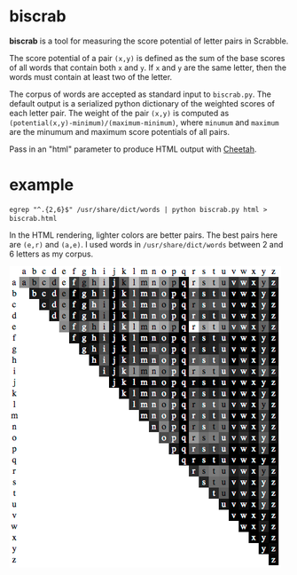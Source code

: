# biscrab

**biscrab** is a tool for measuring the score potential of letter pairs in Scrabble.

The score potential of a pair `(x,y)` is defined as the sum of the base scores of all words that contain both `x` and `y`. If `x` and `y` are the same letter, then the words must contain at least two of the letter.

The corpus of words are accepted as standard input to `biscrab.py`. The default output is a serialized python dictionary of the weighted scores of each letter pair. The weight of the pair `(x,y)` is computed as `(potential(x,y)-minimum)/(maximum-minimum)`, where `minumum` and `maximum` are the minumum and maximum score potentials of all pairs.

Pass in an "html" parameter to produce HTML output with [Cheetah](http://cheetahtemplate.org/).

# example

    egrep "^.{2,6}$" /usr/share/dict/words | python biscrab.py html > biscrab.html

In the HTML rendering, lighter colors are better pairs. The best pairs here are `(e,r)` and `(a,e)`. I used words in `/usr/share/dict/words` between 2 and 6 letters as my corpus.

![Example output](https://github.com/tantalor/biscrab/raw/master/example.png)
